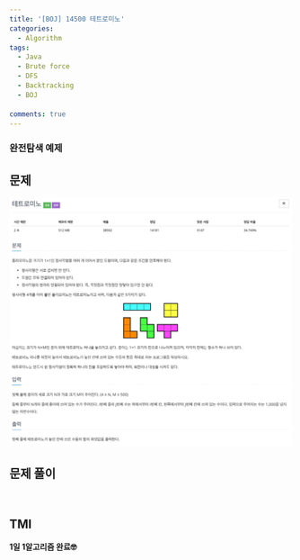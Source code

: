 ```yaml
---
title: '[BOJ] 14500 테트로미노'
categories:
  - Algorithm
tags:
  - Java
  - Brute force
  - DFS
  - Backtracking
  - BOJ

comments: true 
---
```

### 완전탐색 예제

## 문제
 <a href="/assets/images/BOJ14500.png"><img src="/assets/images/BOJ14500.png"></a>
 <br/>

## 문제 풀이
<script src="https://gist.github.com/kyeahen/c4a41f52948dc549d45b3d76994080e4.js"></script>
<br/>

## TMI

**1일 1알고리즘 완료🤓**


